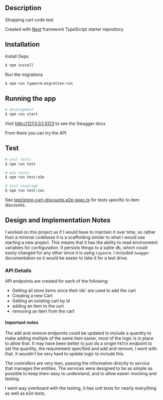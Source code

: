## Description
Shopping cart code test

Created with [Nest](https://github.com/nestjs/nest) framework TypeScript starter repository.

## Installation

Install Deps

```bash
$ npm install
```

Run the migrations
```bash
$ npm run typeorm:migration:run
```

## Running the app

```bash
# development
$ npm run start
```

Visit http://127.0.0.1:3123 to see the Swagger docs

From there you can try the API

## Test

```bash
# unit tests
$ npm run test

# e2e tests
$ npm run test:e2e

# test coverage
$ npm run test:cov
```

See [test/store-cart-discounts.e2e-spec.ts](test/store-cart-discounts.e2e-spec.ts) for tests specific to item discounts.


## Design and Implementation Notes

I worked on this project as if I would have to maintain it over time, 
so rather than a minimal codebase it is a scaffolding similar to what I would use starting a new project.
This means that it has the ability to read environment variables for configuration. It persists things to a sqlite db, 
which could easily changed for any other since it is using `typeorm`. I included `Swagger` documentation so it 
would be easier to take it for a test drive.

### API Details
API endpoints are created for each of the following:
 - Getting all store items since their ids' are used to add the cart
 - Creating a new Cart
 - Getting an existing cart by id
 - adding an item to the cart
 - removing an item from the cart


#### Important notes

The add and remove endpoints could be updated to include a quantity to make adding multiple of the same item easier, 
most of the logic is in place to allow that.
It may have been better to just do a single `PATCH` endpoint to set the quantity, the requirement specified 
and add and remove, I went with that. It wouldn't be very hard to update logic to include this.

The controllers are very lean, passing the information directly to service that manages the entities.
The services were designed to be as simple as possible to keep them easy to understand, and to allow easier mocking and testing.

I went way overboard with the testing, it has unit tests for nearly everything as well as e2e tests.
